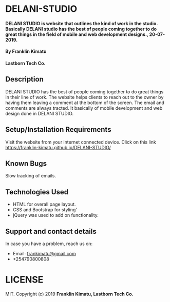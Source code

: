 # DELANI-STUDIO
#### DELANI STUDIO is  website that outlines the kind of work in the studio. Basically DELANI studio has the best of people coming together to do great things in the field of mobile and web development  designs., 20-07-2019.
#### By **Franklin Kimatu**
####    **Lastborn Tech Co.**
## Description
DELANI STUDIO has the best of people coming together to do great things in their line of work. The website helps clients to reach out to the owner by having them leaving a comment at the bottom of the screen. The email and comments are always tracted. It basically of mobile development and web design done in DELANI STUDIO.
## Setup/Installation Requirements
Visit the website from your internet connected device.
Click on this link https://franklin-kimatu.github.io/DELANI-STUDIO/
## Known Bugs
Slow tracking of emails.
## Technologies Used
 * HTML for overall page layout.
 * CSS and Bootstrap for styling'
 * jQuery was used to add on functionality.
## Support and contact details
In case you have a problem, reach us on:
* Email: frankimatu@gmail.com
* +254790800808
# LICENSE
MIT.
Copyright (c) 2019 **Franklin Kimatu, Lastborn Tech Co.**
  

